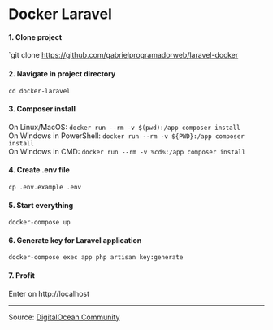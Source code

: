 # Docker Laravel

#### 1. Clone project  
`git clone https://github.com/gabrielprogramadorweb/laravel-docker

#### 2. Navigate in project directory  
`cd docker-laravel`

#### 3. Composer install
On Linux/MacOS: `docker run --rm -v $(pwd):/app composer install`  
On Windows in PowerShell: `docker run --rm -v ${PWD}:/app composer install`  
On Windows in CMD: `docker run --rm -v %cd%:/app composer install`  

#### 4. Create .env file
`cp .env.example .env`  

#### 5. Start everything
`docker-compose up`  

#### 6. Generate key for Laravel application
`docker-compose exec app php artisan key:generate`  

#### 7. Profit
Enter on http://localhost  

<hr>

Source: [DigitalOcean Community](https://www.digitalocean.com/community/tutorials/how-to-set-up-laravel-nginx-and-mysql-with-docker-compose)
